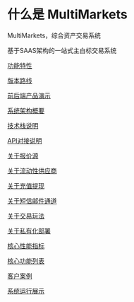# 什么是 MultiMarkets

MultiMarkets，综合资产交易系统

基于SAAS架构的一站式主白标交易系统

[功能特性](README/%E5%8A%9F%E8%83%BD%E7%89%B9%E6%80%A7.md)

[版本路线](README/%E7%89%88%E6%9C%AC%E8%B7%AF%E7%BA%BF.md)

[前后端产品演示](README/%E5%89%8D%E5%90%8E%E7%AB%AF%E4%BA%A7%E5%93%81%E6%BC%94%E7%A4%BA.md)

[系统架构概要](README/%E7%B3%BB%E7%BB%9F%E6%9E%B6%E6%9E%84%E6%A6%82%E8%A6%81.md)

[技术栈说明](README/%E6%8A%80%E6%9C%AF%E6%A0%88%E8%AF%B4%E6%98%8E.md)

[API对接说明](README/API%E5%AF%B9%E6%8E%A5%E8%AF%B4%E6%98%8E.md)

[关于报价源](README/%E5%85%B3%E4%BA%8E%E6%8A%A5%E4%BB%B7%E6%BA%90.md)

[关于流动性供应商](README/%E5%85%B3%E4%BA%8E%E6%B5%81%E5%8A%A8%E6%80%A7%E4%BE%9B%E5%BA%94%E5%95%86.md)

[关于充值提现](README/%E5%85%B3%E4%BA%8E%E5%85%85%E5%80%BC%E6%8F%90%E7%8E%B0.md)

[关于短信邮件通道](README/%E5%85%B3%E4%BA%8E%E7%9F%AD%E4%BF%A1%E9%82%AE%E4%BB%B6%E9%80%9A%E9%81%93.md)

[关于交易玩法](README/%E5%85%B3%E4%BA%8E%E4%BA%A4%E6%98%93%E7%8E%A9%E6%B3%95.md)

[关于私有化部署](README/%E5%85%B3%E4%BA%8E%E7%A7%81%E6%9C%89%E5%8C%96%E9%83%A8%E7%BD%B2.md)

[核心性能指标](README/%E6%A0%B8%E5%BF%83%E6%80%A7%E8%83%BD%E6%8C%87%E6%A0%87.md)

[核心功能列表](README/%E6%A0%B8%E5%BF%83%E5%8A%9F%E8%83%BD%E5%88%97%E8%A1%A8.md)

[客户案例](README/%E5%AE%A2%E6%88%B7%E6%A1%88%E4%BE%8B.md)

[系统运行展示](README/%E7%B3%BB%E7%BB%9F%E8%BF%90%E8%A1%8C%E5%B1%95%E7%A4%BA.md)
